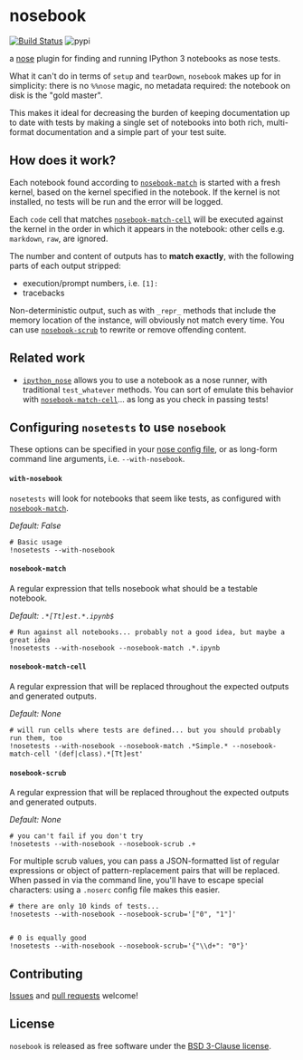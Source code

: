 
# nosebook
[![Build Status][svg]][status]
![pypi](https://pypip.in/version/nosebook/badge.svg?style=flat)


a [nose](http://nose.readthedocs.org/) plugin for finding and running IPython 3 notebooks as nose tests.

What it can't do in terms of `setup` and `tearDown`, `nosebook` makes up for in simplicity: there is no `%%nose` magic, no metadata required: the notebook on disk is the "gold master".

This makes it ideal for decreasing the burden of keeping documentation up to date with tests by making a single set of notebooks into both rich, multi-format documentation and a simple part of your test suite.


[svg]: https://travis-ci.org/bollwyvl/nosebook.svg?branch=master
[status]: https://travis-ci.org/bollwyvl/nosebook

## How does it work?
Each notebook found according to [`nosebook-match`](#nosebook-match) is started with a fresh kernel, based on the kernel specified in the notebook. If the kernel is not installed, no tests will be run and the error will be logged.

Each `code` cell that matches [`nosebook-match-cell`](#nosebook-match-cell) will be executed against the kernel in the order in which it appears in the notebook: other cells e.g. `markdown`, `raw`, are ignored.

The number and content of outputs has to __match exactly__, with the following parts of each output stripped:

- execution/prompt numbers, i.e. `[1]:`
- tracebacks

Non-deterministic output, such as with `_repr_` methods that include the memory location of the instance, will obviously not match every time. You can use [`nosebook-scrub`](#nosebook-scrub) to rewrite or remove offending content.

## Related work
- [`ipython_nose`](http://github.com/taavi/ipython_nose) allows you to use a notebook as a nose runner, with traditional `test_whatever` methods. You can sort of emulate this behavior with [`nosebook-match-cell`](#nosebook-match-cel)... as long as you check in passing tests!

## Configuring `nosetests` to use `nosebook`
These options can be specified in your [nose config file](./.noserc), or as long-form command line arguments, i.e. `--with-nosebook`.

#### `with-nosebook`
`nosetests` will look for notebooks that seem like tests, as configured with [`nosebook-match`](#nosebook-match). 

_Default: False_


    # Basic usage
    !nosetests --with-nosebook

#### `nosebook-match`
A regular expression that tells nosebook what should be a testable notebook.

_Default: `.*[Tt]est.*.ipynb$`_


    # Run against all notebooks... probably not a good idea, but maybe a great idea
    !nosetests --with-nosebook --nosebook-match .*.ipynb

#### `nosebook-match-cell`
A regular expression that will be replaced throughout the expected outputs and generated outputs.

_Default: None_


    # will run cells where tests are defined... but you should probably run them, too
    !nosetests --with-nosebook --nosebook-match .*Simple.* --nosebook-match-cell '(def|class).*[Tt]est'

#### `nosebook-scrub`
A regular expression that will be replaced throughout the expected outputs and generated outputs.

_Default: None_


    # you can't fail if you don't try
    !nosetests --with-nosebook --nosebook-scrub .+

For multiple scrub values, you can pass a JSON-formatted list of regular expressions or object of pattern-replacement pairs that will be replaced. When passed in via the command line, you'll have to escape special characters: using a `.noserc` config file makes this easier.


    # there are only 10 kinds of tests...
    !nosetests --with-nosebook --nosebook-scrub='["0", "1"]'


    # 0 is equally good
    !nosetests --with-nosebook --nosebook-scrub='{"\\d+": "0"}'

## Contributing
[Issues](https://github.com/bollwyvl/nosebook/issues) and [pull requests](https://github.com/bollwyvl/nosebook/pulls) welcome!

## License
`nosebook` is released as free software under the [BSD 3-Clause license](./LICENSE).
